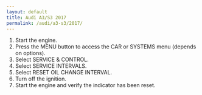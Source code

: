```yaml
---
layout: default
title: Audi A3/S3 2017
permalink: /audi/a3-s3/2017/
---
```

1. Start the engine.
2. Press the MENU button to access the CAR or SYSTEMS menu (depends on options).
3. Select SERVICE & CONTROL.
4. Select SERVICE INTERVALS.
5. Select RESET OIL CHANGE INTERVAL.
6. Turn off the ignition.
7. Start the engine and verify the indicator has been reset.
